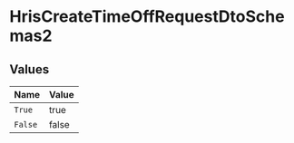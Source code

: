 # HrisCreateTimeOffRequestDtoSchemas2


## Values

| Name    | Value   |
| ------- | ------- |
| `True`  | true    |
| `False` | false   |